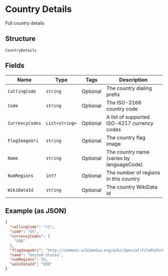 
# Country Details

Full country details

## Structure

`CountryDetails`

## Fields

| Name | Type | Tags | Description |
|  --- | --- | --- | --- |
| `CallingCode` | `string` | Optional | The country dialing prefix |
| `Code` | `string` | Optional | The ISO-3166 country code |
| `CurrencyCodes` | `List<string>` | Optional | A list of supported ISO-4217 currency codes |
| `FlagImageUri` | `string` | Optional | The country flag image |
| `Name` | `string` | Optional | The country name (varies by languageCode) |
| `NumRegions` | `int?` | Optional | The number of regions in this country |
| `WikiDataId` | `string` | Optional | The country WikiData id |

## Example (as JSON)

```json
{
  "callingCode": "+1",
  "code": "US",
  "currencyCodes": [
    "USD"
  ],
  "flagImageUri": "http://commons.wikimedia.org/wiki/Special:FilePath/Flag%20of%20the%20United%20States.svg",
  "name": "United States",
  "numRegions": 56,
  "wikiDataId": "Q30"
}
```

